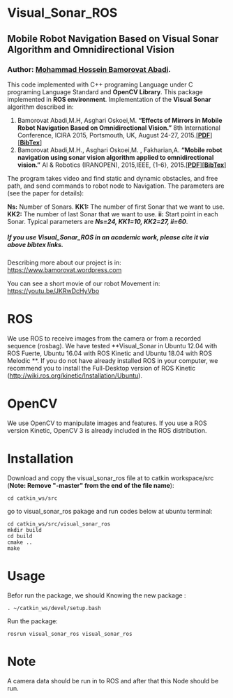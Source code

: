 # Visual_Sonar_ROS
## Mobile Robot Navigation Based on Visual Sonar Algorithm and Omnidirectional Vision
### Author: [Mohammad Hossein Bamorovat Abadi](https://bamorovat.wordpress.com/).

This code implemented with C++ programing Language under C programing Language Standard and **OpenCV Library**.
This package implemented in **ROS environment**.
Implementation of the **Visual Sonar** algorithm described in:

1. Bamorovat Abadi,M.H, Asghari Oskoei,M. **“Effects of Mirrors in Mobile Robot Navigation Based on Omnidirectional Vision.”** 8th International Conference, ICIRA 2015, Portsmouth, UK, August 24-27, 2015.[[**PDF**]](https://bamorovat.files.wordpress.com/2017/01/intelligentroboticsandapplications.pdf)[[**BibTex**]](https://bamorovat.wordpress.com/bibtex1/)
2. Bamorovat Abadi,M.H., Asghari Oskoei,M. , Fakharian,A. **“Mobile robot navigation using sonar vision algorithm applied to omnidirectional vision.”** AI & Robotics (IRANOPEN), 2015,IEEE, {1-6}, 2015.[[**PDF**]](https://bamorovat.files.wordpress.com/2017/01/the-7th-robocup-iranopen-international-symposium-and-the-5th-joint-conference-of-ai-robotics.pdf)[[**BibTex**]](https://bamorovat.wordpress.com/bibtex2/)

The program takes video and find static and dynamic obstacles, and free path, and send commands to robot node to Navigation. The parameters are (see the paper for details):

**Ns:** Number of Sonars. **KK1:** The number of first Sonar that we want to use. **KK2:** The number of last Sonar that we want to use. **ii:** Start point in each Sonar. Typical parameters are ***Ns=24, KK1=10, KK2=27, ii=60***.


##### If you use ***Visual_Sonar_ROS*** in an academic work, **please cite it via above bibtex links**.
Describing more about our project is in: https://www.bamorovat.wordpress.com

You can see a short movie of our robot Movement in: https://youtu.be/JKRwDcHyVbo

# ROS
We use ROS to receive images from the camera or from a recorded sequence (rosbag). We have tested **Visual_Sonar in Ubuntu 12.04 with ROS Fuerte, Ubuntu 16.04 with ROS Kinetic and Ubuntu 18.04 with ROS Melodic **. If you do not have already installed ROS in your computer, we recommend you to install the Full-Desktop version of ROS Kinetic (http://wiki.ros.org/kinetic/Installation/Ubuntu).

# OpenCV
We use OpenCV to manipulate images and features. If you use a ROS version Kinetic, OpenCV 3 is already included in the ROS distribution.

# Installation
Download and copy the visual_sonar_ros file at to catkin workspace/src (**Note: Remove "-master" from the end of the file name**):

    cd catkin_ws/src

go to visual_sonar_ros pakage and run codes below at ubuntu terminal:

    cd catkin_ws/src/visual_sonar_ros
    mkdir build
    cd build
    cmake ..
    make
 
# Usage
Befor run the package, we should Knowing the new package :

    . ~/catkin_ws/devel/setup.bash
    
Run the package:

    rosrun visual_sonar_ros visual_sonar_ros

# Note
A camera data should be run in to ROS and after that this Node should be run.
